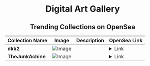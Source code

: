 <div align="center">

# Digital Art Gallery

## Trending Collections on OpenSea

| Collection Name                       | Image                                                                                     | Description                       | OpenSea Link                                                                                          |
|---------------------------------------|-------------------------------------------------------------------------------------------|-----------------------------------|--------------------------------------------------------------------------------------------------------|
| **dkk2** | ![Image](https://i.seadn.io/s/raw/files/f80e4a5f5ff2cc2127d820669f8335d5.jpg?w=500&auto=format?w=200&auto=format) |  | <details><summary>Link</summary>[dkk2](https://opensea.io/collection/dkk2)</details> |
| **TheJunkAchine** | ![Image](https://i.seadn.io/s/raw/files/f0c530c29d0be3084960574e9a8c30d0.png?w=500&auto=format?w=200&auto=format) |  | <details><summary>Link</summary>[TheJunkAchine](https://opensea.io/collection/thejunkachine)</details> |

</div>